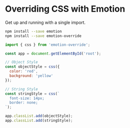# Overriding CSS with Emotion

Get up and running with a single import.

```bash
npm install --save emotion
npm install --save emotion-override
```

```javascript
import { css } from 'emotion-override';

const app = document.getElementById('root');

// Object Style
const objectStyle = css({
  color: 'red',
  background: 'yellow'
});

// String Style
const stringStyle = css(`
  font-size: 14px;
  border: none;
`);

app.classList.add(objectStyle);
app.classList.add(stringStyle);

```
